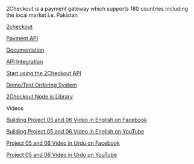 2Checkout is a payment gateway which supports 180 countries including the local market i.e. Pakistan

[2checkout](https://www.2checkout.com/)

[Payment API](https://www.2checkout.com/payment-api/)

[Documentation](https://www.2checkout.com/documentation)

[API Integration](https://knowledgecenter.2checkout.com/API-Integration)

[Start using the 2Checkout API](https://knowledgecenter.2checkout.com/API-Integration/01Start-using-the-2Checkout-API)

[Demo/Test Ordering System](https://knowledgecenter.2checkout.com/API-Integration/Transition_guides/Transition_Guide_for_2CO_Sandbox)

[2Checkout Node.js Library](https://github.com/2Checkout/2checkout-node)

Videos

[Building Project 05 and 06 Video in English on Facebook](https://www.facebook.com/zeeshanhanif/videos/10225129468128698)

[Building Project 05 and 06 Video in English on YouTube](https://www.youtube.com/watch?v=dKHANO9U6IU)

[Project 05 and 06 Video in Urdu on Facebook](https://www.facebook.com/zeeshanhanif/videos/10225139989951737)

[Project 05 and 06 Video in Urdu on YouTube](https://www.youtube.com/watch?v=5BK_R0MBL-c)



